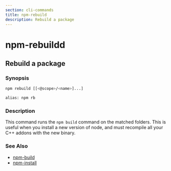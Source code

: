 ```yaml
---
section: cli-commands 
title: npm-rebuild
description: Rebuild a package
---
```


# npm-rebuildd

## Rebuild a package

### Synopsis

```bash
npm rebuild [[<@scope>/<name>]...]

alias: npm rb
```

### Description

This command runs the `npm build` command on the matched folders.  This is useful
when you install a new version of node, and must recompile all your C++ addons with
the new binary.

### See Also

* [npm-build](/cli-commands/npm-build)
* [npm-install](/cli-commands/npm-install)
